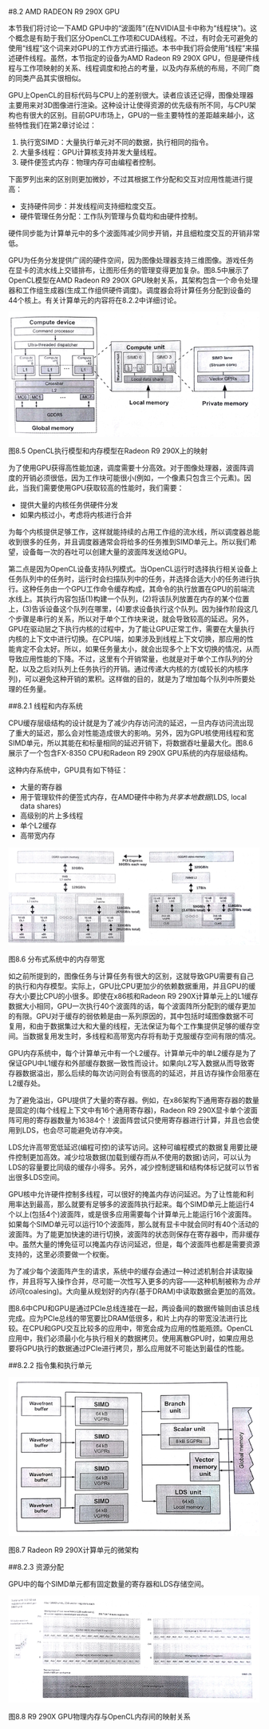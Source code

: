 #8.2 AMD RADEON R9 290X GPU

本节我们将讨论一下AMD GPU中的“波面阵”(在NVIDIA显卡中称为“线程块”)。这个概念是有助于我们区分OpenCL工作项和CUDA线程。不过，有时会无可避免的使用“线程”这个词来对GPU的工作方式进行描述。本书中我们将会使用“线程”来描述硬件线程。虽然，本节指定的设备为AMD Radeon R9 290X GPU，但是硬件线程与工作项映射的关系、线程调度和抢占的考量，以及内存系统的布局，不同厂商的同类产品其实很相似。

GPU上OpenCL的目标代码与CPU上的差别很大。读者应该还记得，图像处理器主要用来对3D图像进行渲染。这种设计让使得资源的优先级有所不同，与CPU架构也有很大的区别。目前GPU市场上，GPU的一些主要特性的差距越来越小，这些特性我们在第2章讨论过：

1. 执行宽SIMD：大量执行单元对不同的数据，执行相同的指令。
2. 大量多线程：GPU计算核支持并发大量线程。
3. 硬件便签式内存：物理内存可由编程者控制。

下面罗列出来的区别则更加微妙，不过其根据工作分配和交互对应用性能进行提高：

- 支持硬件同步：并发线程间支持细粒度交互。
- 硬件管理任务分配：工作队列管理与负载均和由硬件控制。

硬件同步能为计算单元中的多个波面阵减少同步开销，并且细粒度交互的开销非常低。

GPU为任务分发提供广阔的硬件空间，因为图像处理器支持三维图像。游戏任务在显卡的流水线上交错排布，让图形任务的管理变得更加复杂。图8.5中展示了OpenCL模型在AMD Radeon R9 290X GPU映射关系，其架构包含一个命令处理器和工作组生成器(生成工作组供硬件调度)。调度器会将计算任务分配到设备的44个核上。有关计算单元的内容将在8.2.2中详细讨论。

![](../../images/chapter8/8-5.png)

图8.5 OpenCL执行模型和内存模型在Radeon R9 290X上的映射

为了使用GPU获得高性能加速，调度需要十分高效。对于图像处理器，波面阵调度的开销必须很低，因为工作块可能很小(例如，一个像素只包含三个元素)。因此，当我们需要使用GPU获取较高的性能时，我们需要：

- 提供大量的内核任务供硬件分发
- 如果内核过小，考虑将内核进行合并

为每个内核提供足够工作，这样就能持续的占用工作组的流水线，所以调度器总能收到很多的任务，并且调度器通常会将给多的任务推到SIMD单元上。所以我们希望，设备每一次的吞吐可以创建大量的波面阵发送给GPU。

第二点是因为OpenCL设备支持队列模式。当OpenCL运行时选择执行相关设备上任务队列中的任务时，运行时会扫描队列中的任务，并选择合适大小的任务进行执行。这种任务由一个GPU工作命令缓存构成，其命令的执行放置在GPU的前端流水线上。其执行内容包括(1)构建一个队列，(2)将该队列放置在内存的某个位置上，(3)告诉设备这个队列在哪里，(4)要求设备执行这个队列。因为操作阶段这几个步骤是串行的关系，所以对于单个工作块来说，就会导致较高的延迟。另外，GPU在驱动层之下执行内核的过程中，为了能让GPU正常工作，需要在大量执行内核的上下文中进行切换。在CPU端，如果涉及到线程上下文切换，那应用的性能肯定不会太好。所以，如果任务量太小，就会出现多个上下文切换的情况，从而导致应用性能的下降。不过，这里有个开销常量，也就是对于单个工作队列的分配，以及之后对队列上任务执行的开销。通过传递大内核的方(或较长的内核序列)，可以避免这种开销的累积。这样做的目的，就是为了增加每个队列中所要处理的任务量。

##8.2.1 线程和内存系统

CPU缓存层级结构的设计就是为了减少内存访问流的延迟，一旦内存访问流出现了重大的延迟，那么会对性能造成很大的影响。另外，因为GPU核使用线程和宽SIMD单元，所以其能在和标量相同的延迟开销下，将数据吞吐量最大化。图8.6展示了一个包含FX-8350 CPU和Radeon R9 290X GPU系统的内存层级结构。

这种内存系统中，GPU具有如下特征：

- 大量的寄存器
- 用于管理软件的便签式内存，在AMD硬件中称为*共享本地数据*(LDS, local data shares)
- 高级别的片上多线程
- 单个L2缓存
- 高带宽内存

![](../../images/chapter8/8-6.png)

图8.6 分布式系统中的内存带宽

如之前所提到的，图像任务与计算任务有很大的区别，这就导致GPU需要有自己的执行和内存模型。实际上，GPU比CPU更加少的依赖数据重用，并且GPU的缓存大小要比CPU的小很多。即使在x86核和Radeon R9 290X计算单元上的L1缓存数据大小相同，GPU一次执行40个波面阵的话，每个波面阵所分配到的缓存更加的有限。GPU对于缓存的弱依赖是由一系列原因的，其中包括时域图像数据不可复用，和由于数据集过大和大量的线程，无法保证为每个工作集提供足够的缓存空间。当数据复用发生时，多线程和高带宽内存将有助于克服缓存空间有限的情况。

GPU内存系统中，每个计算单元中有一个L2缓存。计算单元中的单L2缓存是为了保证GPU中L1缓存和外部缓存数据一致性而设计。如果向L2写入数据从而导致寄存器数据溢出，那么后续的每次访问则会有很高的的延迟，并且访存操作会阻塞在L2缓存处。

为了避免溢出，GPU提供了大量的寄存器。例如，在x86架构下通用寄存器的数量是固定的(每个线程上下文中有16个通用寄存器)，Radeon R9 290X显卡单个波面阵可用的寄存器数量为16384个！波面阵尝试只使用寄存器进行计算，并且也会使用到LDS，也会尽可能避免访存冲突。

LDS允许高带宽低延迟(编程可控)的读写访问。这种可编程模式的数据复用要比硬件控制更加高效。减少垃圾数据(加载到缓存而从不使用的数据)访问，可以认为LDS的容量要比同级的缓存小得多。另外，减少控制逻辑和结构体标记就可以节省出很多LDS空间。

GPU核中允许硬件控制多线程，可以很好的掩盖内存访问延迟。为了让性能和利用率达到最高，那么就要有足够多的波面阵执行起来。每个SIMD单元上能运行4个以上(包括4个)波面阵，或是很多应用需要每个计算单元上能运行16个波面阵。如果每个SIMD单元可以运行10个波面阵，那么就有显卡中就会同时有40个活动的波面阵。为了能更加快速的进行切换，波面阵的状态则保存在寄存器中，而非缓存中。虽然大量的博免征可以掩盖内存访问延迟，但是，每个波面阵也都是需要资源支持的，这里必须要做一个权衡。

为了减少每个波面阵产生的请求，系统中的缓存会通过一种过滤机制合并读取操作，并且将写入操作合并，尽可能一次性写入更多的内容——这种机制被称为*合并访问*(coalesing)。大向量从规划好的内存(基于DRAM)中读取数据会更加的高效。

图8.6中CPU和GPU是通过PCIe总线连接在一起，两设备间的数据传输则由该总线完成。应为PCIe总线的带宽要比DRAM低很多，和片上内存的带宽没法进行比较。在CPU和GPU交互比较多的应用中，带宽会成为应用的性能瓶颈。OpenCL应用中，我们必须最小化与执行相关的数据拷贝。使用离散GPU时，如果应用总要将GPU执行的数据通过PCIe进行拷贝，那么应用就不可能达到最佳的性能。

##8.2.2 指令集和执行单元

![](../../images/chapter8/8-7.png)

图8.7 Radeon R9 290X计算单元的微架构

##8.2.3 资源分配

GPU中的每个SIMD单元都有固定数量的寄存器和LDS存储空间。

![](../../images/chapter8/8-8.png)

图8.8 R9 290X GPU物理内存与OpenCL内存间的映射关系



